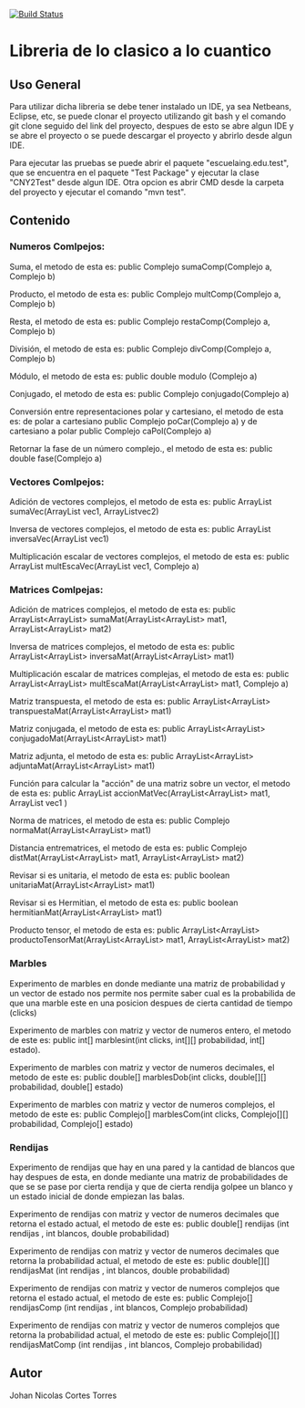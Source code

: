 [![Build Status](https://travis-ci.org/joemccann/dillinger.svg?branch=master)](https://travis-ci.org/joemccann/dillinger)

# Libreria de lo clasico a lo cuantico

## Uso General
Para utilizar dicha libreria se debe tener instalado un IDE, ya sea Netbeans, Eclipse, etc, se puede clonar el proyecto utilizando git bash y el comando git clone seguido del link del proyecto, despues de esto se abre algun IDE y se abre el proyecto o se puede descargar el proyecto y abrirlo desde algun IDE.

Para ejecutar las pruebas se puede abrir el paquete "escuelaing.edu.test", que se encuentra en el paquete "Test Package" y ejecutar la clase "CNY2Test" desde algun IDE. Otra opcion es abrir CMD desde la carpeta del proyecto y ejecutar el comando "mvn test".

## Contenido
### Numeros Comlpejos:
Suma, el metodo de esta es: public Complejo sumaComp(Complejo a, Complejo b)

Producto, el metodo de esta es: public Complejo multComp(Complejo a, Complejo b)

Resta, el metodo de esta es: public Complejo restaComp(Complejo a, Complejo b)

División, el metodo de esta es: public Complejo divComp(Complejo a, Complejo b)

Módulo, el metodo de esta es: public double modulo (Complejo a)

Conjugado, el metodo de esta es: public Complejo conjugado(Complejo a)

Conversión entre representaciones polar y cartesiano, el metodo de esta es: de polar a cartesiano public Complejo poCar(Complejo a) y de cartesiano a polar public Complejo caPol(Complejo a)

Retornar la fase de un número complejo., el metodo de esta es: public double fase(Complejo a)

### Vectores Comlpejos:
Adición de vectores complejos, el metodo de esta es: public ArrayList<Complejo> sumaVec(ArrayList<Complejo> vec1, ArrayList<Complejo>vec2)
  
Inversa de vectores complejos, el metodo de esta es: public ArrayList<Complejo> inversaVec(ArrayList<Complejo> vec1)
  
Multiplicación escalar de vectores complejos, el metodo de esta es:  public ArrayList<Complejo> multEscaVec(ArrayList<Complejo> vec1, Complejo a)

### Matrices Comlpejas:
Adición de matrices complejos, el metodo de esta es: public ArrayList<ArrayList<Complejo>> sumaMat(ArrayList<ArrayList<Complejo>> mat1, ArrayList<ArrayList<Complejo>> mat2)
  
Inversa de matrices complejos, el metodo de esta es: public ArrayList<ArrayList<Complejo>> inversaMat(ArrayList<ArrayList<Complejo>> mat1)
  
Multiplicación escalar de matrices complejas, el metodo de esta es: public ArrayList<ArrayList<Complejo>> multEscaMat(ArrayList<ArrayList<Complejo>> mat1, Complejo a)
  
Matriz transpuesta, el metodo de esta es: public ArrayList<ArrayList<Complejo>> transpuestaMat(ArrayList<ArrayList<Complejo>> mat1)
  
Matriz conjugada, el metodo de esta es: public ArrayList<ArrayList<Complejo>> conjugadoMat(ArrayList<ArrayList<Complejo>> mat1)
  
Matriz adjunta, el metodo de esta es: public ArrayList<ArrayList<Complejo>> adjuntaMat(ArrayList<ArrayList<Complejo>> mat1)
  
Función para calcular la "acción" de una matriz sobre un vector, el metodo de esta es:  public ArrayList<Complejo> accionMatVec(ArrayList<ArrayList<Complejo>> mat1, ArrayList<Complejo> vec1 )
  
Norma de matrices, el metodo de esta es: public Complejo normaMat(ArrayList<ArrayList<Complejo>> mat1)
  
Distancia entrematrices, el metodo de esta es: public Complejo distMat(ArrayList<ArrayList<Complejo>> mat1, ArrayList<ArrayList<Complejo>> mat2)
  
Revisar si es unitaria, el metodo de esta es: public boolean unitariaMat(ArrayList<ArrayList<Complejo>> mat1)
  
Revisar si es Hermitian, el metodo de esta es: public boolean hermitianMat(ArrayList<ArrayList<Complejo>> mat1)
  
Producto tensor, el metodo de esta es:  public ArrayList<ArrayList<Complejo>> productoTensorMat(ArrayList<ArrayList<Complejo>> mat1, ArrayList<ArrayList<Complejo>> mat2)
  

### Marbles

Experimento de marbles en donde mediante una matriz de probabilidad y un vector de estado nos permite nos permite saber cual es la probabilida de que una marble este en una posicion despues de cierta cantidad de tiempo (clicks)

Experimento de marbles con matriz y vector de numeros entero, el metodo de este es: public int[] marblesint(int clicks, int[][] probabilidad, int[] estado). 

Experimento de marbles con matriz y vector de numeros decimales, el metodo de este es: public double[] marblesDob(int clicks, double[][] probabilidad, double[] estado)

Experimento de marbles con matriz y vector de numeros complejos, el metodo de este es: public Complejo[] marblesCom(int clicks, Complejo[][] probabilidad, Complejo[] estado)

### Rendijas
Experimento de rendijas que hay en una pared y la cantidad de blancos que hay despues de esta, en donde mediante una matriz de probabilidades de que se se pase por cierta rendija y que de cierta rendija golpee un blanco y un estado inicial de donde empiezan las balas.

Experimento de rendijas con matriz y vector de numeros decimales que retorna el estado actual, el metodo de este es:  public double[] rendijas (int rendijas , int blancos, double probabilidad)

Experimento de rendijas con matriz y vector de numeros decimales que retorna la probabilidad actual, el metodo de este es: public double[][] rendijasMat (int rendijas , int blancos, double probabilidad)

Experimento de rendijas con matriz y vector de numeros complejos que retorna el estado actual, el metodo de este es: public Complejo[] rendijasComp (int rendijas , int blancos, Complejo probabilidad)

Experimento de rendijas con matriz y vector de numeros complejos que retorna la probabilidad actual, el metodo de este es: public Complejo[][] rendijasMatComp (int rendijas , int blancos, Complejo probabilidad)


## Autor
Johan Nicolas Cortes Torres
